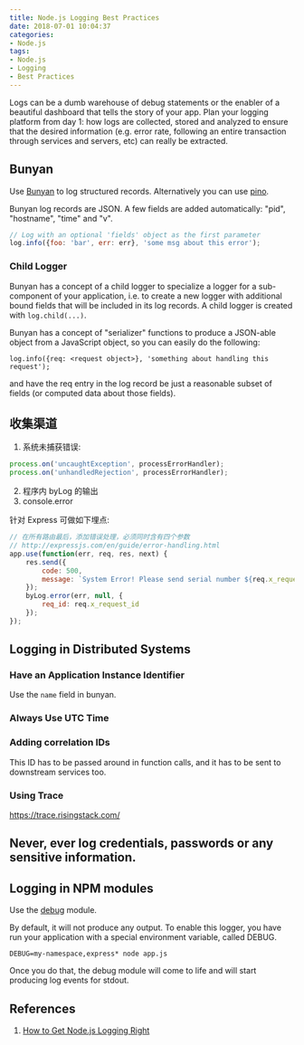```yaml
---
title: Node.js Logging Best Practices
date: 2018-07-01 10:04:37
categories:
- Node.js
tags:
- Node.js
- Logging
- Best Practices
---
```

 Logs can be a dumb warehouse of debug statements or the enabler of a beautiful dashboard that tells the story of your app. Plan your logging platform from day 1: how logs are collected, stored and analyzed to ensure that the desired information (e.g. error rate, following an entire transaction through services and servers, etc) can really be extracted.

## Bunyan

Use [Bunyan](https://github.com/trentm/node-bunyan) to log structured records. Alternatively you can use [pino](https://www.npmjs.com/package/pino).

Bunyan log records are JSON. A few fields are added automatically: "pid", "hostname", "time" and "v".

```javascript
// Log with an optional 'fields' object as the first parameter
log.info({foo: 'bar', err: err}, 'some msg about this error');
```

### Child Logger
Bunyan has a concept of a child logger to specialize a logger for a sub-component of your application, i.e. to create a new logger with additional bound fields that will be included in its log records. A child logger is created with `log.child(...)`.

Bunyan has a concept of "serializer" functions to produce a JSON-able object from a JavaScript object, so you can easily do the following:

`log.info({req: <request object>}, 'something about handling this request');`

and have the req entry in the log record be just a reasonable subset of <request object> fields (or computed data about those fields).

## 收集渠道

1. 系统未捕获错误:
```javascript
process.on('uncaughtException', processErrorHandler);  
process.on('unhandledRejection', processErrorHandler);
```
2. 程序内 byLog 的输出
3. console.error

针对 Express 可做如下埋点:

```javascript
// 在所有路由最后，添加错误处理，必须同时含有四个参数
// http://expressjs.com/en/guide/error-handling.html
app.use(function(err, req, res, next) {  
    res.send({
        code: 500,
        message: `System Error! Please send serial number ${req.x_request_id} to administer`
    });
    byLog.error(err, null, {
        req_id: req.x_request_id
    });
});
```

## Logging in Distributed Systems
### Have an Application Instance Identifier
Use the `name` field in bunyan.

### Always Use UTC Time

### Adding correlation IDs
This ID has to be passed around in function calls, and it has to be sent to downstream services too.

### Using Trace
https://trace.risingstack.com/

## Never, ever log credentials, passwords or any sensitive information.

## Logging in NPM modules

Use the [debug](https://www.npmjs.com/package/debug) module.

By default, it will not produce any output. To enable this logger, you have run your application with a special environment variable, called DEBUG.

`DEBUG=my-namespace,express* node app.js`

Once you do that, the debug module will come to life and will start producing log events for stdout.

## References
1. [How to Get Node.js Logging Right](https://blog.risingstack.com/node-js-logging-tutorial/)
